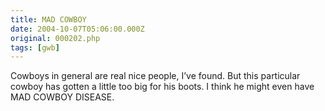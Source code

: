 ```yaml
---
title: MAD COWBOY
date: 2004-10-07T05:06:00.000Z
original: 000202.php
tags: [gwb]
---
```


Cowboys in general are real nice people, I’ve found. But this particular cowboy has gotten a little too big for his boots. I think he might even have MAD COWBOY DISEASE.
